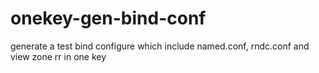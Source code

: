 onekey-gen-bind-conf
====================

generate a test bind configure which include named.conf, rndc.conf and view zone rr in one key
